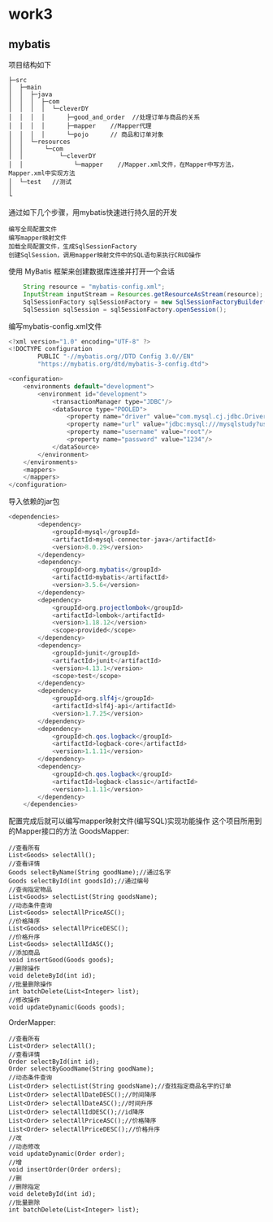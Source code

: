 # work3
## mybatis
项目结构如下


    ├─src
    │  ├─main
    │  │  ├─java
    │  │  │  ├─com
    │  │  │  │  └─cleverDY
    │  │  │  │      ├─good_and_order  //处理订单与商品的关系
    │  │  │  │      ├─mapper    //Mapper代理
    │  │  │  │      └─pojo      // 商品和订单对象
    │  │  └─resources
    │  │      └─com
    │  │          └─cleverDY
    │  │              └─mapper    //Mapper.xml文件，在Mapper中写方法，Mapper.xml中实现方法
    │  └─test   //测试
    │      
    └


通过如下几个步骤，用mybatis快速进行持久层的开发

    编写全局配置文件
    编写mapper映射文件
    加载全局配置文件，生成SqlSessionFactory
    创建SqlSession，调用mapper映射文件中的SQL语句来执行CRUD操作
    
使用 MyBatis 框架来创建数据库连接并打开一个会话
~~~java
    String resource = "mybatis-config.xml";
    InputStream inputStream = Resources.getResourceAsStream(resource);
    SqlSessionFactory sqlSessionFactory = new SqlSessionFactoryBuilder().build(inputStream);
    SqlSession sqlSession = sqlSessionFactory.openSession();
~~~
编写mybatis-config.xml文件
~~~java
<?xml version="1.0" encoding="UTF-8" ?>
<!DOCTYPE configuration
        PUBLIC "-//mybatis.org//DTD Config 3.0//EN"
        "https://mybatis.org/dtd/mybatis-3-config.dtd">

<configuration>
    <environments default="development">
        <environment id="development">
            <transactionManager type="JDBC"/>
            <dataSource type="POOLED">
                <property name="driver" value="com.mysql.cj.jdbc.Driver"/>
                <property name="url" value="jdbc:mysql:///mysqlstudy?useSSl=false/useOldAliasMetadataBehavior=true"/>
                <property name="username" value="root"/>
                <property name="password" value="1234"/>
            </dataSource>
        </environment>
    </environments>
    <mappers>
    </mappers>
</configuration>
~~~
导入依赖的jar包
~~~java
<dependencies>
        <dependency>
            <groupId>mysql</groupId>
            <artifactId>mysql-connector-java</artifactId>
            <version>8.0.29</version>
        </dependency>
        <dependency>
            <groupId>org.mybatis</groupId>
            <artifactId>mybatis</artifactId>
            <version>3.5.6</version>
        </dependency>
        <dependency>
            <groupId>org.projectlombok</groupId>
            <artifactId>lombok</artifactId>
            <version>1.18.12</version>
            <scope>provided</scope>
        </dependency>
        <dependency>
            <groupId>junit</groupId>
            <artifactId>junit</artifactId>
            <version>4.13.1</version>
            <scope>test</scope>
        </dependency>
        <dependency>
            <groupId>org.slf4j</groupId>
            <artifactId>slf4j-api</artifactId>
            <version>1.7.25</version>
        </dependency>
        <dependency>
            <groupId>ch.qos.logback</groupId>
            <artifactId>logback-core</artifactId>
            <version>1.1.11</version>
        </dependency>
        <dependency>
            <groupId>ch.qos.logback</groupId>
            <artifactId>logback-classic</artifactId>
            <version>1.1.11</version>
        </dependency>
    </dependencies>
~~~
配置完成后就可以编写mapper映射文件(编写SQL)实现功能操作
这个项目所用到的Mapper接口的方法
GoodsMapper:

    //查看所有
    List<Goods> selectAll();
    //查看详情
    Goods selectByName(String goodName);//通过名字
    Goods selectById(int goodsId);//通过编号
    //查询指定物品 
    List<Goods> selectList(String goodsName);
    //动态条件查询
    List<Goods> selectAllPriceASC();
    //价格降序
    List<Goods> selectAllPriceDESC();
    //价格升序
    List<Goods> selectAllIdASC();
    //添加商品
    void insertGood(Goods goods);
    //删除操作
    void deleteById(int id);
    //批量删除操作
    int batchDelete(List<Integer> list);
    //修改操作
    void updateDynamic(Goods goods);

OrderMapper:

    //查看所有
    List<Order> selectAll();
    //查看详情
    Order selectById(int id);
    Order selectByGoodName(String goodName);
    //动态条件查询
    List<Order> selectList(String goodsName);//查找指定商品名字的订单
    List<Order> selectAllDateDESC();//时间降序
    List<Order> selectAllDateASC();//时间升序
    List<Order> selectAllIdDESC();//id降序
    List<Order> selectAllPriceASC();//价格降序
    List<Order> selectAllPriceDESC();//价格升序
    //改
    //动态修改
    void updateDynamic(Order order);
    //增
    void insertOrder(Order orders);
    //删
    //删除指定
    void deleteById(int id);
    //批量删除
    int batchDelete(List<Integer> list);
    
